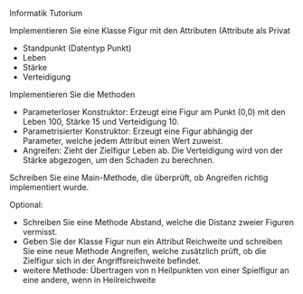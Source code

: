 Informatik Tutorium

Implementieren Sie eine Klasse Figur mit den Attributen (Attribute als Privat
* Standpunkt (Datentyp Punkt)
* Leben
* Stärke
* Verteidigung
  
Implementieren Sie die Methoden
* Parameterloser Konstruktor: Erzeugt eine Figur am Punkt (0,0) mit den Leben 100,
Stärke 15 und Verteidigung 10.
* Parametrisierter Konstruktor: Erzeugt eine Figur abhängig der Parameter, welche jedem Attribut einen Wert zuweist.
* Angreifen: Zieht der Zielfigur Leben ab. Die Verteidigung wird von der Stärke abgezogen, um den Schaden zu berechnen.

Schreiben Sie eine Main-Methode, die überprüft, ob Angreifen richtig implementiert wurde.

Optional:
* Schreiben Sie eine Methode Abstand, welche die Distanz zweier Figuren vermisst.
* Geben Sie der Klasse Figur nun ein Attribut Reichweite und schreiben Sie eine neue Methode Angreifen, welche zusätzlich prüft, ob die Zielfigur sich in der Angriffsreichweite befindet.
* weitere Methode: Übertragen von n Heilpunkten von einer Spielfigur an eine andere, wenn in Heilreichweite
